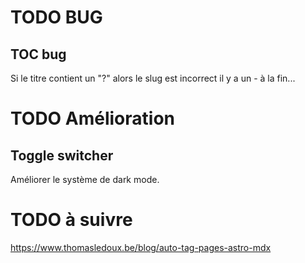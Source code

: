 # TODO BUG

## TOC bug

Si le titre contient un "?" alors le slug est incorrect il y a un - à la fin...

# TODO Amélioration

## Toggle switcher

Améliorer le système de dark mode.

# TODO à suivre

https://www.thomasledoux.be/blog/auto-tag-pages-astro-mdx
